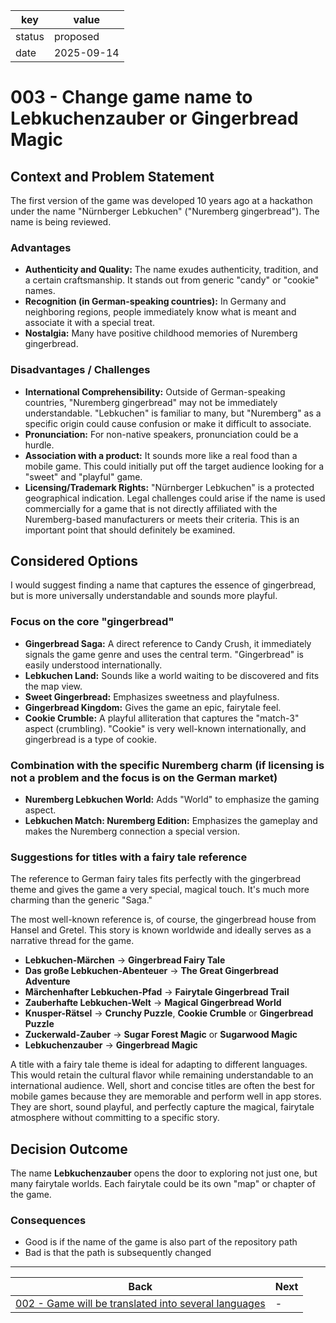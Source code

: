 key    |value
-------|----------
status |proposed
date   |2025-09-14

# 003 - Change game name to **Lebkuchenzauber** or **Gingerbread Magic**

## Context and Problem Statement

The first version of the game was developed 10 years ago at a hackathon under the name "Nürnberger Lebkuchen" ("Nuremberg gingerbread"). The name is being reviewed.

### Advantages

* **Authenticity and Quality:** The name exudes authenticity, tradition, and a certain craftsmanship. It stands out from generic "candy" or "cookie" names.
* **Recognition (in German-speaking countries):** In Germany and neighboring regions, people immediately know what is meant and associate it with a special treat.
* **Nostalgia:** Many have positive childhood memories of Nuremberg gingerbread.

### Disadvantages / Challenges

* **International Comprehensibility:** Outside of German-speaking countries, "Nuremberg gingerbread" may not be immediately understandable. "Lebkuchen" is familiar to many, but "Nuremberg" as a specific origin could cause confusion or make it difficult to associate.
* **Pronunciation:** For non-native speakers, pronunciation could be a hurdle.
* **Association with a product:** It sounds more like a real food than a mobile game. This could initially put off the target audience looking for a "sweet" and "playful" game.
* **Licensing/Trademark Rights:** "Nürnberger Lebkuchen" is a protected geographical indication. Legal challenges could arise if the name is used commercially for a game that is not directly affiliated with the Nuremberg-based manufacturers or meets their criteria. This is an important point that should definitely be examined.

## Considered Options

I would suggest finding a name that captures the essence of gingerbread, but is more universally understandable and sounds more playful.

### Focus on the core "gingerbread"

* **Gingerbread Saga:** A direct reference to Candy Crush, it immediately signals the game genre and uses the central term. "Gingerbread" is easily understood internationally.
* **Lebkuchen Land:** Sounds like a world waiting to be discovered and fits the map view.
* **Sweet Gingerbread:** Emphasizes sweetness and playfulness.
* **Gingerbread Kingdom:** Gives the game an epic, fairytale feel.
* **Cookie Crumble:** A playful alliteration that captures the "match-3" aspect (crumbling). "Cookie" is very well-known internationally, and gingerbread is a type of cookie.

### Combination with the specific Nuremberg charm (if licensing is not a problem and the focus is on the German market)

* **Nuremberg Lebkuchen World:** Adds "World" to emphasize the gaming aspect.
* **Lebkuchen Match: Nuremberg Edition:** Emphasizes the gameplay and makes the Nuremberg connection a special version.

### Suggestions for titles with a fairy tale reference

The reference to German fairy tales fits perfectly with the gingerbread theme and gives the game a very special, magical touch. It's much more charming than the generic "Saga."

The most well-known reference is, of course, the gingerbread house from Hansel and Gretel. This story is known worldwide and ideally serves as a narrative thread for the game.

* **Lebkuchen-Märchen** -> **Gingerbread Fairy Tale**
* **Das große Lebkuchen-Abenteuer** -> **The Great Gingerbread Adventure**
* **Märchenhafter Lebkuchen-Pfad** -> **Fairytale Gingerbread Trail**
* **Zauberhafte Lebkuchen-Welt** -> **Magical Gingerbread World**
* **Knusper-Rätsel** -> **Crunchy Puzzle**, **Cookie Crumble** or **Gingerbread Puzzle**
* **Zuckerwald-Zauber** -> **Sugar Forest Magic** or **Sugarwood Magic**
* **Lebkuchenzauber** -> **Gingerbread Magic**

A title with a fairy tale theme is ideal for adapting to different languages. This would retain the cultural flavor while remaining understandable to an international audience. Well, short and concise titles are often the best for mobile games because they are memorable and perform well in app stores. They are short, sound playful, and perfectly capture the magical, fairytale atmosphere without committing to a specific story.

## Decision Outcome

The name **Lebkuchenzauber** opens the door to exploring not just one, but many fairytale worlds. Each fairytale could be its own "map" or chapter of the game.

### Consequences

* Good is if the name of the game is also part of the repository path
* Bad is that the path is subsequently changed

---

Back   |Next
-------|-------
[002 - Game will be translated into several languages](002-translate-in-languages.md) |-
